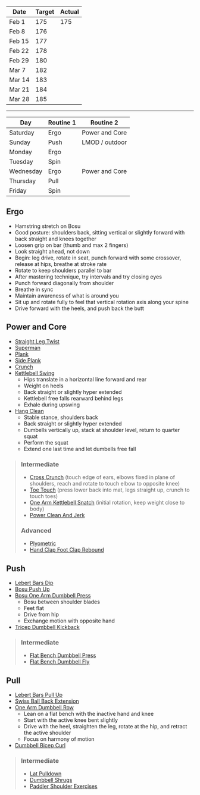 Date | Target | Actual
--- | --- | ---
Feb 1 | 175 | 175
Feb 8 | 176 |
Feb 15 | 177 |
Feb 22 | 178 |
Feb 29 | 180 |
Mar 7 | 182 |
Mar 14 | 183 |
Mar 21 | 184 |
Mar 28 | 185 |

---

Day | Routine 1 | Routine 2
--- | --- | ---
Saturday | Ergo | Power and Core
Sunday | Push | LMOD / outdoor
Monday | Ergo
Tuesday | Spin
Wednesday | Ergo | Power and Core
Thursday | Pull
Friday | Spin

## Ergo
- Hamstring stretch on Bosu
- Good posture: shoulders back, sitting vertical or slightly forward with back straight and knees together
- Loosen grip on bar (thumb and max 2 fingers)
- Look straight ahead, not down
- Begin: leg drive, rotate in seat, punch forward with some crossover, release at hips, breathe at stroke rate
- Rotate to keep shoulders parallel to bar
- After mastering technique, try intervals and try closing eyes
- Punch forward diagonally from shoulder
- Breathe in sync
- Maintain awareness of what is around you
- Sit up and rotate fully to feel that vertical rotation axis along your spine
- Drive forward with the heels, and push back the butt

## Power and Core
- [Straight Leg Twist]
- [Superman]
- [Plank]
- [Side Plank]
- [Crunch]
- [Kettlebell Swing]
  - Hips translate in a horizontal line forward and rear
  - Weight on heels
  - Back straight or slightly hyper extended
  - Kettlebell free falls rearward behind legs
  - Exhale during upswing
- [Hang Clean]
  - Stable stance, shoulders back
  - Back straight or slightly hyper extended
  - Dumbells vertically up, stack at shoulder level, return to quarter squat
  - Perform the squat
  - Extend one last time and let dumbells free fall

>### Intermediate
>- [Cross Crunch] (touch edge of ears, elbows fixed in plane of shoulders, reach and rotate to touch elbow to opposite knee)
>- [Toe Touch] (press lower back into mat, legs straight up, crunch to touch toes)
>- [One Arm Kettlebell Snatch] (initial rotation, keep weight close to body)
>- [Power Clean And Jerk]
>
>### Advanced
>- [Plyometric]
>- [Hand Clap Foot Clap Rebound]

## Push
- [Lebert Bars Dip]
- [Bosu Push Up]
- [Bosu One Arm Dumbbell Press]
  - Bosu between shoulder blades
  - Feet flat
  - Drive from hip
  - Exchange motion with opposite hand
- [Tricep Dumbbell Kickback]

>### Intermediate
>- [Flat Bench Dumbbell Press]
>- [Flat Bench Dumbbell Fly]


## Pull
- [Lebert Bars Pull Up]
- [Swiss Ball Back Extension]
- [One Arm Dumbbell Row]
  - Lean on a flat bench with the inactive hand and knee
  - Start with the active knee bent slightly
  - Drive with the heel, straighten the leg, rotate at the hip, and retract the active shoulder
  - Focus on harmony of motion
- [Dumbbell Bicep Curl]

>### Intermediate
>- [Lat Pulldown]
>- [Dumbbell Shrugs]
>- [Paddler Shoulder Exercises]

[Plank]: http://michaelfekete.blogspot.com/2012/11/exercise-regular-plank-core-training.html
[Side Plank]: http://michaelfekete.blogspot.com/2012/11/exercise-side-plank-core-training.html
[Superman]: http://michaelfekete.blogspot.com/2012/11/exercise-superman-core-training.html
[Straight Leg Twist]: http://michaelfekete.blogspot.com/2012/11/exercise-straight-leg-twist-core.html
[Crunch]: http://michaelfekete.blogspot.com/2012/11/exercise-abdominal-crunch-core-training.html
[Plyometric]: http://michaelfekete.blogspot.com/2012/11/plyometric-exercises.html
[Hand Clap Foot Clap Rebound]: http://michaelfekete.blogspot.com/2012/11/exercise-hand-clap-foot-clap-rebound.html
[One Arm Kettlebell Snatch]: http://michaelfekete.blogspot.com/2012/11/exercise-one-arm-kettlebell-snatch.html
[Power Clean And Jerk]: http://michaelfekete.blogspot.com/2012/11/exercise-power-clean-and-jerk-hand.html
[Kettlebell Swing]: http://michaelfekete.blogspot.com/2012/11/the-kettlebell-swing.html
[Hang Clean]: http://michaelfekete.blogspot.com/2012/11/exercise-hang-clean.html

[Cross Crunch]: https://workoutlabs.com/exercise-guide/bicycle-crunches-air-bikes/
[Toe Touch]: https://workoutlabs.com/exercise-guide/jackknife-sit-up-crunch-toe-touches/
[One Arm Dumbbell Row]: https://workoutlabs.com/exercise-guide/one-arm-dumbbell-rows/
[Bosu Push Up]: https://workoutlabs.com/exercise-guide/bosu-ball-push-ups-pushups/
[Swiss Ball Back Extension]: https://workoutlabs.com/exercise-guide/swiss-ball-back-extensions/
[Flat Bench Dumbbell Press]: https://workoutlabs.com/exercise-guide/dumbbell-bench-press/
[Flat Bench Dumbbell Fly]: https://workoutlabs.com/exercise-guide/flat-bench-dumbbell-flyes/
[Tricep Dumbbell Kickback]: https://workoutlabs.com/exercise-guide/tricep-dumbbell-kickbacks/
[Dumbbell Bicep Curl]: https://workoutlabs.com/exercise-guide/standing-dumbbell-bicep-curls/
[Dumbbell Shrugs]: https://workoutlabs.com/exercise-guide/dumbbell-shrugs/
[Lat Pulldown]: https://workoutlabs.com/exercise-guide/close-grip-lat-pulldowns/

[Lebert Bars Pull Up]: https://www.youtube.com/watch?v=kEXYZyWdAGs
[Lebert Bars Dip]: https://www.youtube.com/watch?v=PpxAitTbKLQ

[Bosu One Arm Dumbbell Press]: https://www.youtube.com/watch?v=v5OwrIx9AGc

[Paddler Shoulder Exercises]: https://www.youtube.com/watch?v=yX6hjMuybdY